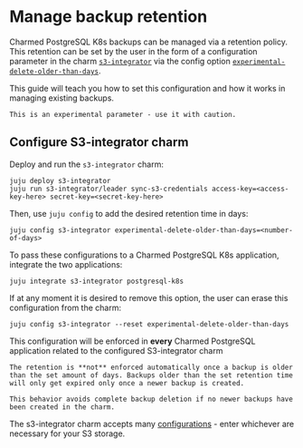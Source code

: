 # Manage backup retention

Charmed PostgreSQL K8s backups can be managed via a retention policy. This retention can be set by the user in the form of a configuration parameter in the charm [`s3-integrator`](https://charmhub.io/s3-integrator) via the config option  [`experimental-delete-older-than-days`](https://charmhub.io/s3-integrator/configuration?channel=latest/edge#experimental-delete-older-than-days).

This guide will teach you how to set this configuration and how it works in managing existing backups.

```{caution}
This is an experimental parameter - use it with caution.
```

## Configure S3-integrator charm

Deploy and run the `s3-integrator` charm:

```text
juju deploy s3-integrator
juju run s3-integrator/leader sync-s3-credentials access-key=<access-key-here> secret-key=<secret-key-here>
```

Then, use `juju config` to add the desired retention time in days:

```text
juju config s3-integrator experimental-delete-older-than-days=<number-of-days>
```

To pass these configurations to a Charmed PostgreSQL K8s application, integrate the two applications:

```text
juju integrate s3-integrator postgresql-k8s
```

If at any moment it is desired to remove this option, the user can erase this configuration from the charm:

```text
juju config s3-integrator --reset experimental-delete-older-than-days
```

This configuration will be enforced in **every** Charmed PostgreSQL application related to the configured S3-integrator charm

```{caution} 
The retention is **not** enforced automatically once a backup is older than the set amount of days. Backups older than the set retention time will only get expired only once a newer backup is created.

This behavior avoids complete backup deletion if no newer backups have been created in the charm.
```

The s3-integrator charm accepts many [configurations](https://charmhub.io/s3-integrator/configure) - enter whichever are necessary for your S3 storage.

